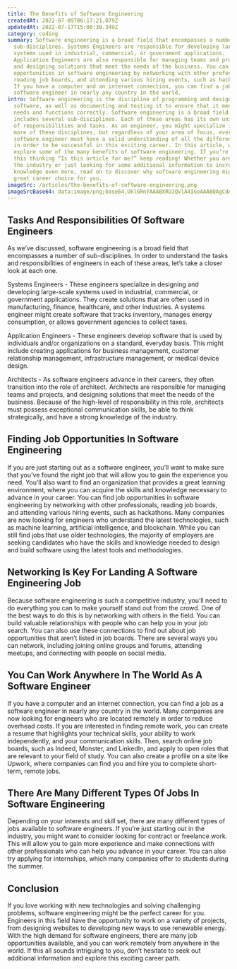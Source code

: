```yaml
---
title: The Benefits of Software Engineering
createdAt: 2022-07-09T06:17:21.079Z
updatedAt: 2022-07-17T15:00:30.349Z
category: coding
summary: Software engineering is a broad field that encompasses a number of
  sub-disciplines. Systems Engineers are responsible for developing large-scale
  systems used in industrial, commercial, or government applications.
  Application Engineers are also responsible for managing teams and projects,
  and designing solutions that meet the needs of the business. You can find job
  opportunities in software engineering by networking with other professionals,
  reading job boards, and attending various hiring events, such as hackathons.
  If you have a computer and an internet connection, you can find a job as a
  software engineer in nearly any country in the world.
intro: Software engineering is the discipline of programming and designing
  software, as well as documenting and testing it to ensure that it meets user
  needs and functions correctly. Software engineering is a broad field that
  includes several sub-disciplines. Each of these areas has its own unique set
  of responsibilities and tasks. As an engineer, you might specialize in one or
  more of these disciplines, but regardless of your area of focus, every
  software engineer must have a solid understanding of all the different aspects
  in order to be successful in this exciting career. In this article, we’ll
  explore some of the many benefits of software engineering. If you’re reading
  this thinking “Is this article for me?” keep reading! Whether you are new to
  the industry or just looking for some additional information to increase your
  knowledge even more, read on to discover why software engineering might be a
  great career choice for you.
imageSrc: /articles/the-benefits-of-software-engineering.png
imageSrcBase64: data:image/png;base64,UklGRnYAAABXRUJQVlA4IGoAAABQAgCdASoKAAoAAUAmJaACdAYtpv75A2tmKAAA/v5nyiexoQImqX0FJPMFCXjhV83oqGj3TDWgcGHbg3D5CmQZ7x+xdf66uAORxvNXAvn+5hpcooPiMzkvu8+tl7C84r9Wcd44ALPTGAAA
---
```


## Tasks And Responsibilities Of Software Engineers

As we’ve discussed, software engineering is a broad field that encompasses a number of sub-disciplines. In order to understand the tasks and responsibilities of engineers in each of these areas, let’s take a closer look at each one.

Systems Engineers - These engineers specialize in designing and developing large-scale systems used in industrial, commercial, or government applications. They create solutions that are often used in manufacturing, finance, healthcare, and other industries. A systems engineer might create software that tracks inventory, manages energy consumption, or allows government agencies to collect taxes.

Application Engineers - These engineers develop software that is used by individuals and/or organizations on a standard, everyday basis. This might include creating applications for business management, customer relationship management, infrastructure management, or medical device design.

Architects - As software engineers advance in their careers, they often transition into the role of architect. Architects are responsible for managing teams and projects, and designing solutions that meet the needs of the business. Because of the high-level of responsibility in this role, architects must possess exceptional communication skills, be able to think strategically, and have a strong knowledge of the industry.

## Finding Job Opportunities In Software Engineering

If you are just starting out as a software engineer, you’ll want to make sure that you’ve found the right job that will allow you to gain the experience you need. You’ll also want to find an organization that provides a great learning environment, where you can acquire the skills and knowledge necessary to advance in your career. You can find job opportunities in software engineering by networking with other professionals, reading job boards, and attending various hiring events, such as hackathons. Many companies are now looking for engineers who understand the latest technologies, such as machine learning, artificial intelligence, and blockchain. While you can still find jobs that use older technologies, the majority of employers are seeking candidates who have the skills and knowledge needed to design and build software using the latest tools and methodologies.

## Networking Is Key For Landing A Software Engineering Job

Because software engineering is such a competitive industry, you’ll need to do everything you can to make yourself stand out from the crowd. One of the best ways to do this is by networking with others in the field. You can build valuable relationships with people who can help you in your job search. You can also use these connections to find out about job opportunities that aren’t listed in job boards. There are several ways you can network, including joining online groups and forums, attending meetups, and connecting with people on social media.

## You Can Work Anywhere In The World As A Software Engineer

If you have a computer and an internet connection, you can find a job as a software engineer in nearly any country in the world. Many companies are now looking for engineers who are located remotely in order to reduce overhead costs. If you are interested in finding remote work, you can create a resume that highlights your technical skills, your ability to work independently, and your communication skills. Then, search online job boards, such as Indeed, Monster, and LinkedIn, and apply to open roles that are relevant to your field of study. You can also create a profile on a site like Upwork, where companies can find you and hire you to complete short-term, remote jobs.

## There Are Many Different Types Of Jobs In Software Engineering

Depending on your interests and skill set, there are many different types of jobs available to software engineers. If you’re just starting out in the industry, you might want to consider looking for contract or freelance work. This will allow you to gain more experience and make connections with other professionals who can help you advance in your career. You can also try applying for internships, which many companies offer to students during the summer.

## Conclusion

If you love working with new technologies and solving challenging problems, software engineering might be the perfect career for you. Engineers in this field have the opportunity to work on a variety of projects, from designing websites to developing new ways to use renewable energy. With the high demand for software engineers, there are many job opportunities available, and you can work remotely from anywhere in the world. If this all sounds intriguing to you, don’t hesitate to seek out additional information and explore this exciting career path.
